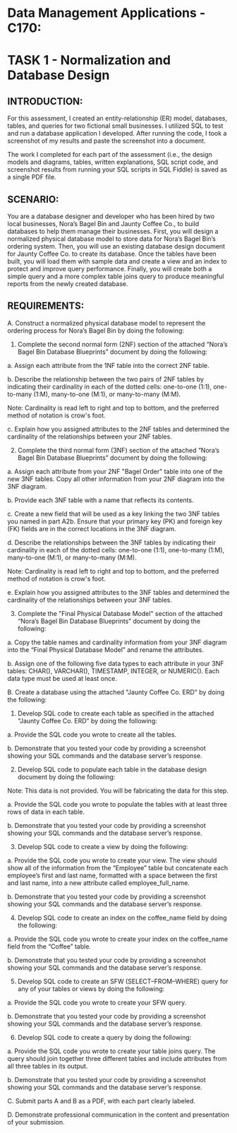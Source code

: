 # Data Management Applications - C170:
# TASK 1 - Normalization and Database Design


## INTRODUCTION:

For this assessment, I created an entity-relationship (ER) model, databases, tables, and queries for two fictional small businesses. I utilized SQL to test and run a database application I developed. After running the code, I took a screenshot of my results and paste the screenshot into a document. 

The work I completed for each part of the assessment (i.e., the design models and diagrams, tables, written explanations, SQL script code, and screenshot results from running your SQL scripts in SQL Fiddle) is saved as a single PDF file.



## SCENARIO:

You are a database designer and developer who has been hired by two local businesses, Nora’s Bagel Bin and Jaunty Coffee Co., to build databases to help them manage their businesses. First, you will design a normalized physical database model to store data for Nora’s Bagel Bin’s ordering system. Then, you will use an existing database design document for Jaunty Coffee Co. to create its database. Once the tables have been built, you will load them with sample data and create a view and an index to protect and improve query performance. Finally, you will create both a simple query and a more complex table joins query to produce meaningful reports from the newly created database.


## REQUIREMENTS:

A.  Construct a normalized physical database model to represent the ordering process for Nora’s Bagel Bin by doing the following:

1.  Complete the second normal form (2NF) section of the attached “Nora’s Bagel Bin Database Blueprints” document by doing the following:

  a.  Assign each attribute from the 1NF table into the correct 2NF table.

  b.  Describe the relationship between the two pairs of 2NF tables by indicating their cardinality in each of the dotted cells: one-to-one (1:1), one-to-many (1:M), many-to-one (M:1), or many-to-many (M:M).




Note: Cardinality is read left to right and top to bottom, and the preferred method of notation is crow's foot.



 c.  Explain how you assigned attributes to the 2NF tables and determined the cardinality of the relationships between your 2NF tables.



 

2.  Complete the third normal form (3NF) section of the attached “Nora’s Bagel Bin Database Blueprints” document by doing the following:

a.  Assign each attribute from your 2NF "Bagel Order" table into one of the new 3NF tables. Copy all other information from your 2NF diagram into the 3NF diagram.

b.  Provide each 3NF table with a name that reflects its contents.

c.  Create a new field that will be used as a key linking the two 3NF tables you named in part A2b. Ensure that your primary key (PK) and foreign key (FK) fields are in the correct locations in the 3NF diagram.

d.  Describe the relationships between the 3NF tables by indicating their cardinality in each of the dotted cells: one-to-one (1:1), one-to-many (1:M), many-to-one (M:1), or many-to-many (M:M).



Note: Cardinality is read left to right and top to bottom, and the preferred method of notation is crow's foot.


e.  Explain how you assigned attributes to the 3NF tables and determined the cardinality of the relationships between your 3NF tables.





3.  Complete the "Final Physical Database Model" section of the attached “Nora’s Bagel Bin Database Blueprints” document by doing the following:

a.  Copy the table names and cardinality information from your 3NF diagram into the “Final Physical Database Model” and rename the attributes.

b.  Assign one of the following five data types to each attribute in your 3NF tables: CHAR(), VARCHAR(), TIMESTAMP, INTEGER, or NUMERIC(). Each data type must be used at least once.



 

B.  Create a database using the attached "Jaunty Coffee Co. ERD" by doing the following:

1.  Develop SQL code to create each table as specified in the attached “Jaunty Coffee Co. ERD” by doing the following:

a.  Provide the SQL code you wrote to create all the tables.

b.  Demonstrate that you tested your code by providing a screenshot showing your SQL commands and the database server’s response.





2.  Develop SQL code to populate each table in the database design document by doing the following:

 

Note: This data is not provided. You will be fabricating the data for this step.

 

a.  Provide the SQL code you wrote to populate the tables with at least three rows of data in each table.

b.  Demonstrate that you tested your code by providing a screenshot showing your SQL commands and the database server’s response.





3.  Develop SQL code to create a view by doing the following: 

a.  Provide the SQL code you wrote to create your view. The view should show all of the information from the “Employee” table but concatenate each employee’s first and last name, formatted with a space between the first and last name, into a new attribute called employee_full_name.

b.  Demonstrate that you tested your code by providing a screenshot showing your SQL commands and the database server’s response.





4.  Develop SQL code to create an index on the coffee_name field by doing the following:

a.  Provide the SQL code you wrote to create your index on the coffee_name field from the “Coffee” table.

b.  Demonstrate that you tested your code by providing a screenshot showing your SQL commands and the database server’s response.





5.  Develop SQL code to create an SFW (SELECT–FROM–WHERE) query for any of your tables or views by doing the following: 

a.  Provide the SQL code you wrote to create your SFW query.

b.  Demonstrate that you tested your code by providing a screenshot showing your SQL commands and the database server’s response.





6.  Develop SQL code to create a query by doing the following:

a.  Provide the SQL code you wrote to create your table joins query. The query should join together three different tables and include attributes from all three tables in its output.

b.  Demonstrate that you tested your code by providing a screenshot showing your SQL commands and the database server’s response.



 

C.  Submit parts A and B as a PDF, with each part clearly labeled.

 



D.  Demonstrate professional communication in the content and presentation of your submission.
